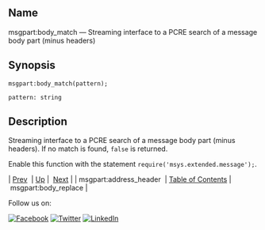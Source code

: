 <a name="lua.ref.msgpart_body_match"></a>
## Name

msgpart:body_match — Streaming interface to a PCRE search of a message body part (minus headers)

<a name="idp17062912"></a>
## Synopsis

`msgpart:body_match(pattern);`

`pattern: string`<a name="idp17065840"></a>
## Description

Streaming interface to a PCRE search of a message body part (minus headers). If no match is found, `false` is returned.

Enable this function with the statement `require('msys.extended.message');`.

| [Prev](lua.ref.msgpart_address_header.php)  | [Up](lua.function.details.php) |  [Next](lua.ref.msgpart_body_replace.php) |
| msgpart:address_header  | [Table of Contents](index.php) |  msgpart:body_replace |

Follow us on:

[![Facebook](https://support.messagesystems.com/images/icon-facebook.png)](http://www.facebook.com/messagesystems) [![Twitter](https://support.messagesystems.com/images/icon-twitter.png)](http://twitter.com/#!/MessageSystems) [![LinkedIn](https://support.messagesystems.com/images/icon-linkedin.png)](http://www.linkedin.com/company/message-systems)